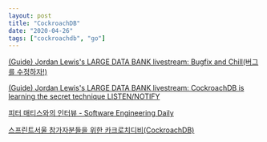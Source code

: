 ```yaml
---
layout: post
title: "CockroachDB"
date: "2020-04-26"
tags: ["cockroachdb", "go"]
---
```


[(Guide) Jordan Lewis's LARGE DATA BANK livestream: Bugfix and Chill(버그를 수정하자!)](/cockroachdb-livestream-bugfix-and-chill)

[(Guide) Jordan Lewis's LARGE DATA BANK livestream: CockroachDB is learning the secret technique LISTEN/NOTIFY](/cockroachdb-livestream-issue-41522)

[피터 매티스와의 인터뷰 - Software Engineering Daily](/cockroachdb-with-peter-mattis-sedaily)

[스프린트서울 참가자분들을 위한 카크로치디비(CockroachDB)](/sprintseoul-cockroachdb)
